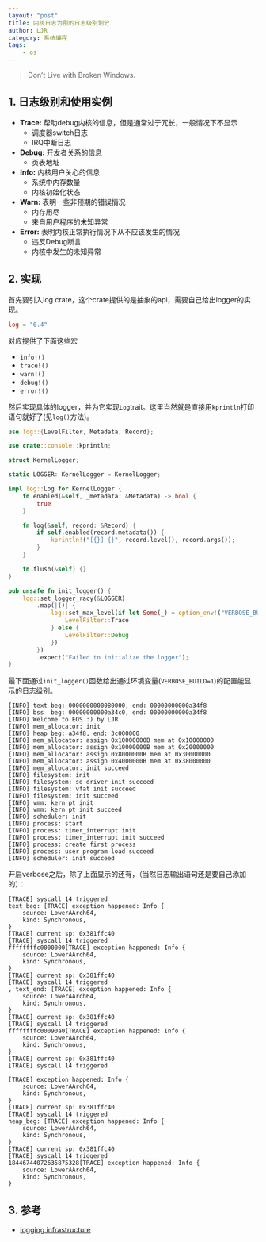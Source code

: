 ```yaml
---
layout: "post"
title: 内核日志为例的日志级别划分
author: LJR
category: 系统编程
tags:
    - os
---
```


> Don’t Live with Broken Windows.

## 1. 日志级别和使用实例

+ **Trace:** 帮助debug内核的信息，但是通常过于冗长，一般情况下不显示
  + 调度器switch日志
  + IRQ中断日志
+ **Debug:** 开发者关系的信息
  + 页表地址
+ **Info:** 内核用户关心的信息
  + 系统中内存数量
  + 内核初始化状态
+ **Warn:** 表明一些非预期的错误情况
  + 内存用尽
  + 来自用户程序的未知异常
+ **Error:** 表明内核正常执行情况下从不应该发生的情况
  + 违反Debug断言
  + 内核中发生的未知异常

## 2. 实现

首先要引入log crate，这个crate提供的是抽象的api，需要自己给出logger的实现。

```toml
log = "0.4"
```

对应提供了下面这些宏

+ `info!()`
+ `trace!()`
+ `warn!()`
+ `debug!()`
+ `error!()`


然后实现具体的logger，并为它实现`Log`trait。这里当然就是直接用`kprintln`打印语句就好了(见`log()`方法)。

```rust
use log::{LevelFilter, Metadata, Record};

use crate::console::kprintln;

struct KernelLogger;

static LOGGER: KernelLogger = KernelLogger;

impl log::Log for KernelLogger {
    fn enabled(&self, _metadata: &Metadata) -> bool {
        true
    }

    fn log(&self, record: &Record) {
        if self.enabled(record.metadata()) {
            kprintln!("[{}] {}", record.level(), record.args());
        }
    }

    fn flush(&self) {}
}

pub unsafe fn init_logger() {
    log::set_logger_racy(&LOGGER)
        .map(|()| {
            log::set_max_level(if let Some(_) = option_env!("VERBOSE_BUILD") {
                LevelFilter::Trace
            } else {
                LevelFilter::Debug
            })
        })
        .expect("Failed to initialize the logger");
}
```

最下面通过`init_logger()`函数给出通过环境变量(`VERBOSE_BUILD=1`)的配置能显示的日志级别。

```shell
[INFO] text beg: 0000000000080000, end: 00000000000a34f8
[INFO] bss  beg: 00000000000a34c0, end: 00000000000a34f8
[INFO] Welcome to EOS :) by LJR
[INFO] mem_allocator: init
[INFO] heap beg: a34f8, end: 3c000000
[INFO] mem_allocator: assign 0x10000000B mem at 0x10000000
[INFO] mem_allocator: assign 0x10000000B mem at 0x20000000
[INFO] mem_allocator: assign 0x8000000B mem at 0x30000000
[INFO] mem_allocator: assign 0x4000000B mem at 0x38000000
[INFO] mem_allocator: init succeed
[INFO] filesystem: init
[INFO] filesystem: sd driver init succeed
[INFO] filesystem: vfat init succeed
[INFO] filesystem: init succeed
[INFO] vmm: kern pt init
[INFO] vmm: kern pt init succeed
[INFO] scheduler: init
[INFO] process: start
[INFO] process: timer_interrupt init
[INFO] process: timer_interrupt init succeed
[INFO] process: create first process
[INFO] process: user program load succeed
[INFO] scheduler: init succeed
```

开启verbose之后，除了上面显示的还有，（当然日志输出语句还是要自己添加的）：

```shell
[TRACE] syscall 14 triggered
text_beg: [TRACE] exception happened: Info {
    source: LowerAArch64,
    kind: Synchronous,
}
[TRACE] current sp: 0x381ffc40
[TRACE] syscall 14 triggered
ffffffffc0000000[TRACE] exception happened: Info {
    source: LowerAArch64,
    kind: Synchronous,
}
[TRACE] current sp: 0x381ffc40
[TRACE] syscall 14 triggered
, text_end: [TRACE] exception happened: Info {
    source: LowerAArch64,
    kind: Synchronous,
}
[TRACE] current sp: 0x381ffc40
[TRACE] syscall 14 triggered
ffffffffc00090a0[TRACE] exception happened: Info {
    source: LowerAArch64,
    kind: Synchronous,
}
[TRACE] current sp: 0x381ffc40
[TRACE] syscall 14 triggered

[TRACE] exception happened: Info {
    source: LowerAArch64,
    kind: Synchronous,
}
[TRACE] current sp: 0x381ffc40
[TRACE] syscall 14 triggered
heap_beg: [TRACE] exception happened: Info {
    source: LowerAArch64,
    kind: Synchronous,
}
[TRACE] current sp: 0x381ffc40
[TRACE] syscall 14 triggered
18446744072635875328[TRACE] exception happened: Info {
    source: LowerAArch64,
    kind: Synchronous,
}
```

## 3. 参考

+ [logging infrastructure](https://tc.gts3.org/cs3210/2020/spring/lab/lab5.html#logging-infrastructure)
